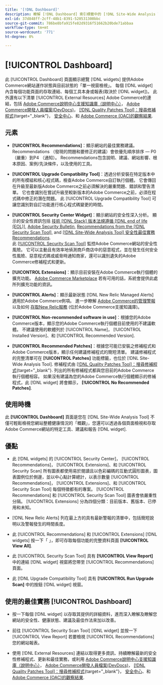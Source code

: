 ```yaml
---
title: '[!DNL Dashboard]'
description: 瞭解 [!DNL Dashboard] 索引標籤中的 [!DNL Site-Wide Analysis Tool]、元素、使用時間、好處和最佳實務。
exl-id: 37d848ff-2cff-48b1-8391-520531300bbc
source-git-commit: 786be8bfa915fe82d9316f51662b20bde71abbaa
workflow-type: tm+mt
source-wordcount: '771'
ht-degree: 0%

---
```


# [!UICONTROL Dashboard]

此 [!UICONTROL Dashboard] 頁面顯示總覽 [!DNL widgets] 提供Adobe Commerce網站運作狀態與目前狀態的「單一視窗檢視」。 每個 [!DNL widget] 內含每個功能頁面的存取連結、每個工具本身或報表(取決於 [!DNL widget])。
此外還有以下清單 [!UICONTROL External Resources] Adobe Commerce的連結，包括 [Adobe Commerce說明中心支援知識庫（說明中心）](https://experienceleague.adobe.com/docs/commerce-knowledge-base/kb/overview.html)， [Adobe Commerce開發人員檔案(DevDocs)](https://developer.adobe.com/commerce/docs/)， [[!DNL Quality Patches Tool]：搜尋修補程式](https://experienceleague.adobe.com/tools/commerce-quality-patches/index.html){target="_blank"}， [安全中心](https://helpx.adobe.com/security.html)、和 [Adobe Commerce (OAC)的觀察結果](https://experienceleague.adobe.com/docs/commerce-operations/tools/observation-for-adobe-commerce/intro.html).

## 元素

* **[!UICONTROL Recommendations]**：顯示網站的最佳實務建議。 Recommendations （發現的問題和要修正的建議）會依優先順序排序 — P0 （嚴重）到P4 （通知）。
Recommendations包含說明、建議、網站影響、根本原因、案例/先決條件，以及使用的工具。

* **[!UICONTROL Upgrade Compatibility Tool]**：透過分析安裝在特定版本中的所有模組和核心程式碼，檢查Adobe Commerce自訂執行個體。 它會傳回在升級至最新版Adobe Commerce之前必須解決的嚴重問題、錯誤和警告清單。 它也會識別在嘗試升級至較新版本的Adobe Commerce之前，必須在程式碼中修正的潛在問題。
此 [!UICONTROL Upgrade Compatibility Tool] 可讓您識別對自訂功能進行核心程式碼變更的時間。

* **[!UICONTROL Security Center Widget]**：顯示網站的安全性深入分析。
顯示的安全性資訊包括 [技術 [!DNL Stack] 版本法規遵循 [!DNL end of life (EOL)]](https://experienceleague.adobe.com/docs/commerce-operations/installation-guide/system-requirements.html), [Adobe Security Bulletin](https://helpx.adobe.com/security/security-bulletin.html), [Recommendations from the [!DNL Security Scan Tool]](https://experienceleague.adobe.com/docs/commerce-admin/systems/security/security-scan.html), and [[!DNL Site-Wide Analysis Tool] 安全性最佳實務Recommendations](https://experienceleague.adobe.com/docs/commerce-operations/tools/site-wide-analysis-tool/recommendations.html).<br>
此 [[!UICONTROL Security Scan Tool]](https://experienceleague.adobe.com/docs/commerce-admin/systems/security/security-scan.html) 監控Adobe Commerce網站的安全性風險。 它可以主動且有效率地偵測商戶商店中的惡意程式，並在發生任何安全性風險、惡意程式碼或威脅時通知商家，還可以識別遺失的Adobe Commerce修補程式和更新。

* **[!UICONTROL Extensions]**：顯示目前安裝在Adobe Commerce執行個體的擴充功能。 [Adobe Commerce Marketplace](https://marketplace.magento.com/extensions.html) 若有可用的話，系統會提供此處所列擴充功能的資訊。

* **[!UICONTROL Alerts]**：顯示最新狀態 [!DNL New Relic Managed Alerts] 適用於Adobe Commerce例項。 進一步瞭解 [Adobe Commerce的管理警報](https://experienceleague.adobe.com/docs/commerce-knowledge-base/kb/support-tools/managed-alerts/managed-alerts-for-magento-commerce.html) 以及如何 [存取New Relic服務](https://experienceleague.adobe.com/docs/commerce-knowledge-base/kb/faq/access-new-relic-services.html) (位於Adobe Commerce支援知識庫)。

* **[!UICONTROL Non-recommended software in use]**：根據您的Adobe Commerce版本，顯示您的Adobe Commerce執行個體目前使用的不建議軟體。 不建議使用的軟體列於 [!UICONTROL Name]， [!UICONTROL Installed Version]、和 [!UICONTROL Recommended Version].

* **[!UICONTROL Recommended Patches]**：根據您可能已安裝之修補程式和Adobe Commerce版本，顯示任何建議修補程式的簡短清單。 建議修補程式的完整清單可在 **[!UICONTROL Patches]** 功能標籤，也位於 [!DNL Site-Wide Analysis Tool]. 修補程式由 [[!DNL Quality Patches Tool]：搜尋修補程式](https://experienceleague.adobe.com/tools/commerce-quality-patches/index.html){target="_blank"}. 列出的所有修補程式都與您目前的Adobe Commerce執行個體相容。
如果沒有建議為您的Adobe Commerce執行個體顯示的修補程式，此 [!DNL widget] 將會顯示， **[!UICONTROL No Recommended Patches]**.

## 使用時機

此 **[!UICONTROL Dashboard]** 頁面是您在 [!DNL Site-Wide Analysis Tool] 不僅可輕鬆檢視您網站整體健康情況的「概觀」，您還可以透過各個頁面檢視和存取Adobe Commerce網站的特定工具、建議和報告 [!DNL widget].

## 優點

* 此 [!DNL widgets] 的 [!UICONTROL Security Center]， [!UICONTROL Recommendations]， [!UICONTROL Extensions]、和 [!UICONTROL Security Scan] 所有圖表都使用易於閱讀且以色彩編碼的互動式圓形圖表，圖表圖例位於側邊，並以中心點計算總計，以表示數量 [!UICONTROL Recommendations]， [!UICONTROL Extensions]、和 [!UICONTROL Security Scan Tool] 每個特徵都有的專案。 [!UICONTROL Recommendations] 和 [!UICONTROL Security Scan Tool] 圖表會依嚴重性分隔。 [!UICONTROL Extensions] 分為四個分類：目前版本、舊版本、已停用和未知。

* [!DNL New Relic Alerts] 列在最上方的具有最新警報的清單中，包括簡短說明以及警報發生的時間長度。

* 此 [!UICONTROL Recommendations] 和 [!UICONTROL Extensions] [!DNL widgets] 按一下「 」，即可存取每個功能的完整資料頁面 **[!UICONTROL View All]**.

* 此 [!UICONTROL Security Scan Tool] 具有 **[!UICONTROL View Report]** 中的連結 [!DNL widget] 視窗將您帶至 [!UICONTROL Recommendations] 頁面。

* 此 [!DNL Upgrade Compatibility Tool] 具有 **[!UICONTROL Run Upgrade Scan]** 中的按鈕 [!DNL widget] 視窗。

## 使用的最佳實務 [!UICONTROL Dashboard]

* 按一下每個 [!DNL widget] 以存取其提供的詳細資料，進而深入瞭解及瞭解您網站的安全性、健康狀態、建議及最佳作法來加以改善。

* 前往 [!UICONTROL Security Scan Tool] [!DNL widget] 並按一下 [!UICONTROL View Report] 若要檢視 [!UICONTROL Recommendations] 您的網站報表。

* 使用 [!DNL External Resources] 連結以取得更多資訊、持續瞭解最新的安全性修補程式、更新和最佳實務，或利用 [Adobe Commerce說明中心支援知識庫（說明中心）](https://experienceleague.adobe.com/docs/commerce-knowledge-base/kb/overview.html)， [Adobe Commerce開發人員檔案(DevDocs)](https://developer.adobe.com/commerce/docs/)， [[!DNL Quality Patches Tool]：搜尋修補程式](https://experienceleague.adobe.com/tools/commerce-quality-patches/index.html){target="_blank"}， [安全中心](https://helpx.adobe.com/security.html)、和 [Adobe Commerce (OAC)的觀察結果](https://experienceleague.adobe.com/docs/commerce-operations/tools/observation-for-adobe-commerce/intro.html).
